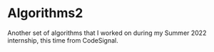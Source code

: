 # Algorithms2
Another set of algorithms that I worked on during my Summer 2022 internship, this time from CodeSignal.
